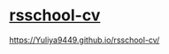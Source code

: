 # [rsschool-cv](https://Yuliya9449.github.io/rsschool-cv/cv)
https://Yuliya9449.github.io/rsschool-cv/